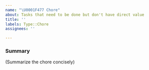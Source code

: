 ```yaml
---
name: "\U0001F477 Chore"
about: Tasks that need to be done but don't have direct value
title: ''
labels: Type::Chore
assignees: ''

---
```


### Summary

(Summarize the chore concisely)
